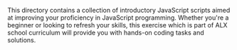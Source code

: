 This directory contains a collection of introductory JavaScript scripts aimed at improving your proficiency in JavaScript programming. Whether you're a beginner or looking to refresh your skills, this exercise which is part of ALX school curriculum will provide you with hands-on coding tasks and solutions.
